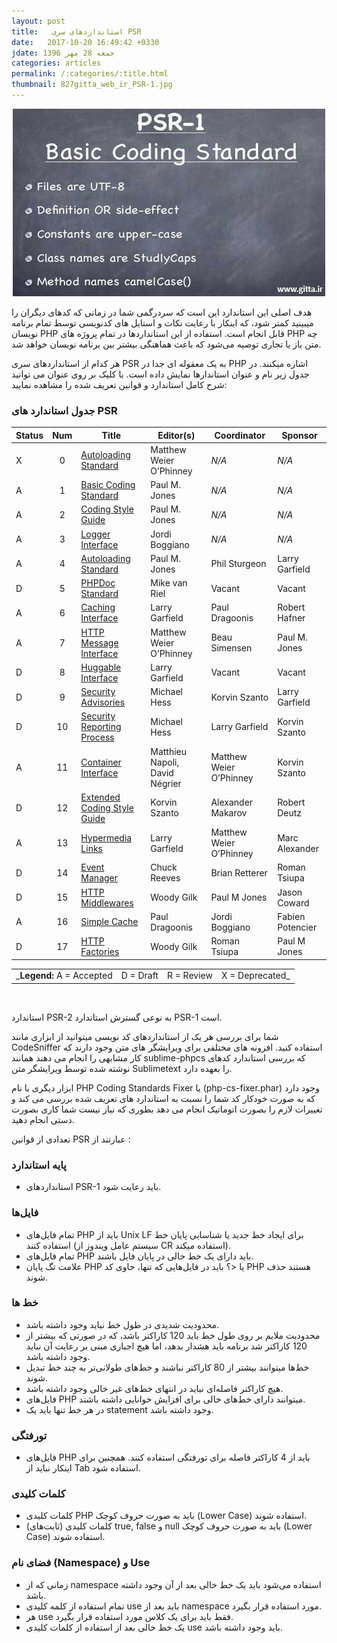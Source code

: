 ```yaml
---
layout: post
title:   استانداردهای سری PSR
date:   2017-10-20 16:49:42 +0330
jdate: جمعه 28 مهر 1396
categories: articles
permalink: /:categories/:title.html
thumbnail: 827gitta_web_ir_PSR-1.jpg
---
```

<div align="center">
<img src="/images/original/827gitta_web_ir_PSR-1.jpg" alt="{{page.title}}" />
</div>
<p>هدف اصلی این استاندارد این است که سردرگمی شما در زمانی که کدهای دیگران را میبینید کمتر شود، که اینکار با رعایت نکات و استایل های کدنویسی توسط تمام برنامه نویسان PHP قابل انجام است.
استفاده از این استانداردها در تمام پروژه های PHP چه متن باز یا تجاری توصیه می‌شود که باعث هماهنگی بیشتر بین برنامه نویسان خواهد شد.
<p>هر کدام از استانداردهای سری PSR به یک معقوله ای جدا در PHP اشاره میکنند.
در جدول زیر نام و عنوان استاندارها نمایش داده است. با کلیک بر روی عنوان می توانید شرح کامل استاندارد و قوانین تعریف شده را مشاهده نمایید:
</p>


<h3 >جدول استاندارد های PSR</h3>

<div class="responsive-table" >
<table style="direction:ltr">
  <thead>
    <tr>
      <th>Status</th>
      <th style="text-align: center">Num</th>
      <th>Title</th>
      <th>Editor(s)</th>
      <th>Coordinator</th>
      <th>Sponsor</th>
    </tr>
  </thead>
  <tbody>
    <tr>
      <td>X</td>
      <td style="text-align: center">0</td>
      <td><a target="_blank" href="http://www.php-fig.org/psr/psr-0/">Autoloading Standard</a></td>
      <td>Matthew Weier O’Phinney</td>
      <td><em>N/A</em></td>
      <td><em>N/A</em></td>
    </tr>
    <tr>
      <td>A</td>
      <td style="text-align: center">1</td>
      <td><a target="_blank" href="http://www.php-fig.org/psr/psr-1/">Basic Coding Standard</a></td>
      <td>Paul M. Jones</td>
      <td><em>N/A</em></td>
      <td><em>N/A</em></td>
    </tr>
    <tr>
      <td>A</td>
      <td style="text-align: center">2</td>
      <td><a target="_blank" href="http://www.php-fig.org/psr/psr-2/">Coding Style Guide</a></td>
      <td>Paul M. Jones</td>
      <td><em>N/A</em></td>
      <td><em>N/A</em></td>
    </tr>
    <tr>
      <td>A</td>
      <td style="text-align: center">3</td>
      <td><a target="_blank" href="http://www.php-fig.org/psr/psr-3/">Logger Interface</a></td>
      <td>Jordi Boggiano</td>
      <td><em>N/A</em></td>
      <td><em>N/A</em></td>
    </tr>
    <tr>
      <td>A</td>
      <td style="text-align: center">4</td>
      <td><a target="_blank" href="http://www.php-fig.org/psr/psr-4/">Autoloading Standard</a></td>
      <td>Paul M. Jones</td>
      <td>Phil Sturgeon</td>
      <td>Larry Garfield</td>
    </tr>
    <tr>
      <td>D</td>
      <td style="text-align: center">5</td>
      <td><a target="_blank" href="https://github.com/phpDocumentor/fig-standards/tree/master/proposed">PHPDoc Standard</a></td>
      <td>Mike van Riel</td>
      <td>Vacant</td>
      <td>Vacant</td>
    </tr>
    <tr>
      <td>A</td>
      <td style="text-align: center">6</td>
      <td><a target="_blank" href="http://www.php-fig.org/psr/psr-6/">Caching Interface</a></td>
      <td>Larry Garfield</td>
      <td>Paul Dragoonis</td>
      <td>Robert Hafner</td>
    </tr>
    <tr>
      <td>A</td>
      <td style="text-align: center">7</td>
      <td><a target="_blank" href="http://www.php-fig.org/psr/psr-7/">HTTP Message Interface</a></td>
      <td>Matthew Weier O’Phinney</td>
      <td>Beau Simensen</td>
      <td>Paul M. Jones</td>
    </tr>
    <tr>
      <td>D</td>
      <td style="text-align: center">8</td>
      <td><a target="_blank" href="https://github.com/php-fig/fig-standards/blob/master/proposed/psr-8-hug">Huggable Interface</a></td>
      <td>Larry Garfield</td>
      <td>Vacant</td>
      <td>Vacant</td>
    </tr>
    <tr>
      <td>D</td>
      <td style="text-align: center">9</td>
      <td><a target="_blank" href="https://github.com/php-fig/fig-standards/blob/master/proposed/security-disclosure-publication.md">Security Advisories</a></td>
      <td>Michael Hess</td>
      <td>Korvin Szanto</td>
      <td>Larry Garfield</td>
    </tr>
    <tr>
      <td>D</td>
      <td style="text-align: center">10</td>
      <td><a target="_blank" href="https://github.com/php-fig/fig-standards/blob/master/proposed/security-reporting-process.md">Security Reporting Process</a></td>
      <td>Michael Hess</td>
      <td>Larry Garfield</td>
      <td>Korvin Szanto</td>
    </tr>
    <tr>
      <td>A</td>
      <td style="text-align: center">11</td>
      <td><a target="_blank" href="http://www.php-fig.org/psr/psr-11/">Container Interface</a></td>
      <td>Matthieu Napoli, David Négrier</td>
      <td>Matthew Weier O’Phinney</td>
      <td>Korvin Szanto</td>
    </tr>
    <tr>
      <td>D</td>
      <td style="text-align: center">12</td>
      <td><a target="_blank" href="https://github.com/php-fig/fig-standards/blob/master/proposed/extended-coding-style-guide.md">Extended Coding Style Guide</a></td>
      <td>Korvin Szanto</td>
      <td>Alexander Makarov</td>
      <td>Robert Deutz</td>
    </tr>
    <tr>
      <td>A</td>
      <td style="text-align: center">13</td>
      <td><a target="_blank" href="http://www.php-fig.org/psr/psr-13/">Hypermedia Links</a></td>
      <td>Larry Garfield</td>
      <td>Matthew Weier O’Phinney</td>
      <td>Marc Alexander</td>
    </tr>
    <tr>
      <td>D</td>
      <td style="text-align: center">14</td>
      <td><a target="_blank" href="https://github.com/php-fig/fig-standards/blob/master/proposed/event-manager.md">Event Manager</a></td>
      <td>Chuck Reeves</td>
      <td>Brian Retterer</td>
      <td>Roman Tsiupa</td>
    </tr>
    <tr>
      <td>D</td>
      <td style="text-align: center">15</td>
      <td><a target="_blank" href="https://github.com/php-fig/fig-standards/blob/master/proposed/http-middleware">HTTP Middlewares</a></td>
      <td>Woody Gilk</td>
      <td>Paul M Jones</td>
      <td>Jason Coward</td>
    </tr>
    <tr>
      <td>A</td>
      <td style="text-align: center">16</td>
      <td><a target="_blank" href="http://www.php-fig.org/psr/psr-16/">Simple Cache</a></td>
      <td>Paul Dragoonis</td>
      <td>Jordi Boggiano</td>
      <td>Fabien Potencier</td>
    </tr>
    <tr>
      <td>D</td>
      <td style="text-align: center">17</td>
      <td><a target="_blank" href="https://github.com/php-fig/fig-standards/tree/master/proposed/http-factory">HTTP Factories</a></td>
      <td>Woody Gilk</td>
      <td>Roman Tsiupa</td>
      <td>Paul M Jones</td>
    </tr>
  </tbody>
</table></div>

<div class="responsive-table">
<table style="direction:ltr">
  <tbody>
    <tr>
      <td>_<strong>Legend:</strong> A = Accepted</td>
      <td>D = Draft</td>
      <td>R = Review</td>
      <td>X = Deprecated_</td>
    </tr>
  </tbody>
</table></div>


<br>

<p>استاندارد PSR-2 به نوعی گسترش استاندارد PSR-1 است.</p>

<p>شما برای بررسی هر یک از استانداردهای کد نویسی میتوانید از ابزاری مانند CodeSniffer استفاده کنید. افزونه های مختلفی برای ویرایشگر های متن وجود دارند که کار مشابهی را انجام می دهند همانند sublime-phpcs که بررسی استاندارد کدهای نوشته شده توسط ویرایشگر متن Sublimetext را بعهده دارد.</p>

<p>ابزار دیگری با نام&nbsp;PHP&nbsp;Coding Standards Fixer یا (php-cs-fixer.phar) وجود دارد که به صورت خودکار کد شما را نسبت به استاندارد های تعریف شده بررسی می کند و تغییرات لازم را بصورت اتوماتیک انجام می دهد بطوری که نیاز نیست شما کاری بصورت دستی انجام دهید.</p>
<p>
تعدادی از قوانین PSR  عبارتند از :
</p>



<h3>پایه استاندارد</h3>

<p>
<ul>
<li>
استانداردهای PSR-1 باید رعایت شود.
</li>
</ul>
</p>

<h3>فایل‌ها</h3>
<ul>
<li>تمام فایل‌های PHP باید از Unix LF برای ایجاد خط جدید یا شناسایی پایان خط استفاده کنند (سیستم عامل ویندوز از CR استفاده میکند).</li>

<li>تمام فایل‌های PHP باید دارای یک خط خالی در پایان فایل باشند.</li>

<li>علامت تگ پایان PHP یا&nbsp;&lt;؟&nbsp;باید در فایل‌هایی که تنها، حاوی کد PHP هستند حذف شوند.</li>
</ul>
<h3>خط‌ ها</h3>
<ul>
<li>محدودیت شدیدی در طول خط نباید وجود داشته باشد.</li>

<li>محدودیت ملایم بر روی طول خط باید 120 کاراکتر باشد، که در صورتی که بیشتر از 120 کاراکتر شد برنامه باید هشدار بدهد، اما هیچ اجباری مبنی بر رعایت آن نباید وجود داشته باشد.</li>

<li>خط‌ها میتوانند بیشتر از 80 کاراکتر نباشند و خط‌های طولانی‌تر به چند خط تبدیل شوند.</li>

<li>هیچ کاراکتر فاصله‌ای نباید در انتهای خط‌های غیر خالی وجود داشته باشد.</li>

<li>فایل‌های PHP میتوانند دارای خط‌های خالی برای افزایش خوانایی داشته باشند.</li>

<li>در هر خط تنها باید یک statement وجود داشته باشد.</li>
</ul>
<h3>تورفتگی</h3>
<ul>
<li>فایل‌های PHP باید از 4 کاراکتر فاصله برای تورفتگی استفاده کنند. همچنین برای اینکار نباید از Tab استفاده شود.</li>
</ul>
<h3>کلمات کلیدی</h3>
<ul>
<li>کلمات کلیدی PHP باید به صورت حروف کوچک (Lower Case) استفاده شوند.</li>

<li>کلمات کلیدی (ثابت‌های)&nbsp;true,&nbsp;false&nbsp;و&nbsp;null&nbsp;باید به صورت حروف کوچک (Lower Case) استفاده شوند.</li>
</ul>
<h3>فضای نام (Namespace) و Use</h3>
<ul>
<li>زمانی که از&nbsp;namespace&nbsp;استفاده می‌شود باید یک خط خالی بعد از آن وجود داشته باشد.</li>

<li>تمام استفاده از کلمه کلیدی&nbsp;use&nbsp;باید بعد از&nbsp;namespace&nbsp;مورد استفاده قرار بگیرد.</li>

<li>هر&nbsp;use&nbsp;فقط باید برای یک کلاس مورد استفاده قرار بگیرد.</li>

<li>یک خط خالی بعد از استفاده از کلمات کلیدی&nbsp;use&nbsp;باید وجود داشته باشد.</li>
</ul>